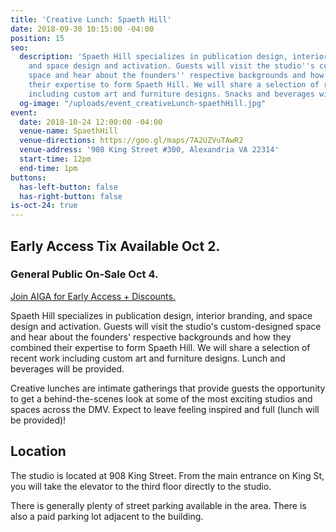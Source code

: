 ```yaml
---
title: 'Creative Lunch: Spaeth Hill'
date: 2018-09-30 10:15:00 -04:00
position: 15
seo:
  description: 'Spaeth Hill specializes in publication design, interior branding,
    and space design and activation. Guests will visit the studio''s custom-designed
    space and hear about the founders'' respective backgrounds and how they combined
    their expertise to form Spaeth Hill. We will share a selection of recent work
    including custom art and furniture designs. Snacks and beverages will be provided. '
  og-image: "/uploads/event_creativeLunch-spaethHill.jpg"
event:
  date: 2018-10-24 12:00:00 -04:00
  venue-name: SpaethHill
  venue-directions: https://goo.gl/maps/7A2UZVuTAwR2
  venue-address: '908 King Street #300, Alexandria VA 22314'
  start-time: 12pm
  end-time: 1pm
buttons:
  has-left-button: false
  has-right-button: false
is-oct-24: true
---
```


## Early Access Tix Available Oct 2. 
### General Public On-Sale Oct 4.
[Join AIGA for Early Access + Discounts.](http://dc.aiga.org/membership/membership-rates/)


Spaeth Hill specializes in publication design, interior branding, and space design and activation. Guests will visit the studio's custom-designed space and hear about the founders' respective backgrounds and how they combined their expertise to form Spaeth Hill. We will share a selection of recent work including custom art and furniture designs. Lunch and beverages will be provided. 

Creative lunches are intimate gatherings that provide guests the opportunity to get a behind-the-scenes look at some of the most exciting studios and spaces across the DMV. Expect to leave feeling inspired and full (lunch will be provided)!

## Location
The studio is located at 908 King Street. From the main entrance on King St, you will take the elevator to the third floor directly to the studio.

There is generally plenty of street parking available in the area. There is also a paid parking lot adjacent to the building.
